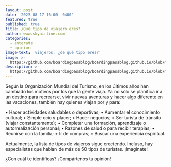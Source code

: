 ```yaml
---
layout: post
date: '2023-08-17 16:00 -0400'
featured: true
published: true
title: ¿Qué tipo de viajero eres?
author: www.skyairline.com
categories:
  - enterate
  - opinion
image-text: 'viajeros, ¿de què tipo eres?'
image: >-
  https://github.com/boardingpassblog/boardingpassblog.github.io/blob/main/assets/images/viajeros-bp.jpg?raw=true
description: >-
  https://github.com/boardingpassblog/boardingpassblog.github.io/blob/main/assets/images/viajeros-bp.jpg?raw=true
---
```


Según la Organización Mundial del Turismo, en los últimos años han cambiado los motivos por los que la gente viaja. Ya no sòlo se planifica ir a un destino para recrearse, vivir nuevas aventuras y hacer algo diferente en las vacaciones, también hay quienes viajan por y para:

•	Hacer actividades saludables o deportivas;
•	Aumentar el conocimiento cultural;
•	Simple ocio y placer;
•	Hacer negocios;
•	Ser turista de tránsito (viajar constantemente);
•	Completar una formación, aprendizaje o autorrealización personal;
•	Razones de salud o para recibir terapias;
•	Reunirse con la familia;
•	Ir de compras;
•	Buscar una experiencia espiritual.

Actualmente, la lista de tipos de viajeros sigue creciendo. Incluso, hay especialistas que hablan de más de 50 tipos de turistas. ¡Imagínate!

¿Con cuál te identificas? ¡Compártenos tu opinión! 

